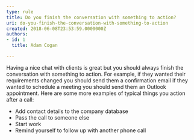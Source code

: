 ```yaml
---
type: rule
title: Do you finish the conversation with something to action?
uri: do-you-finish-the-conversation-with-something-to-action
created: 2018-06-08T23:53:59.0000000Z
authors:
- id: 1
  title: Adam Cogan

---
```




<span class='intro'> <p>Having a nice chat with clients is great but you should always finish the conversation with something to action. For example, if they wanted their requirements changed you should send them a confirmation email if they wanted to schedule a meeting you should send them an Outlook appointment. Here are some more examples of typical things you action after a call&#58;<br></p> </span>

<ul><li>Add contact details to&#160;the company&#160;database</li><li>Pass the call to someone else</li><li>Start work</li><li>Remind yourself to follow up with another phone call​<br></li></ul>


